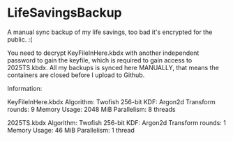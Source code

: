 # LifeSavingsBackup
A manual sync backup of my life savings, too bad it's encrypted for the public. :(

You need to decrypt KeyFileInHere.kbdx with another independent password to gain the keyfile, which is required to gain access to 2025TS.kbdx. All my backups is synced here MANUALLY, that means the containers are closed before I upload to Github.

Information:

KeyFileInHere.kbdx
Algorithm: Twofish 256-bit
KDF: Argon2d
Transform rounds: 9
Memory Usage: 2048 MiB
Parallelism: 8 threads

2025TS.kbdx
Algorithm: Twofish 256-bit
KDF: Argon2d
Transform rounds: 1
Memory Usage: 46 MiB
Parallelism: 1 thread
